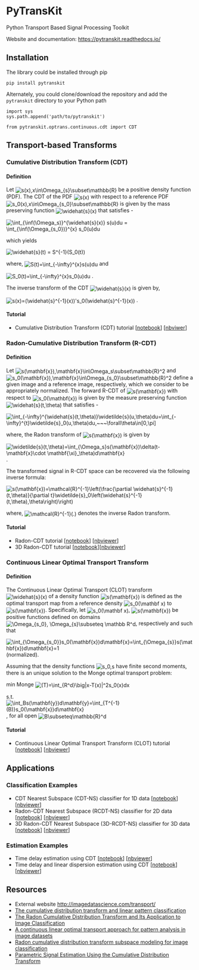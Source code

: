 # PyTransKit
Python Transport Based Signal Processing Toolkit

Website and documentation: https://pytranskit.readthedocs.io/


## Installation
The library could be installed through pip
```
pip install pytranskit
```
Alternately, you could clone/download the repository and add the `pytranskit` directory to your Python path
```
import sys
sys.path.append('path/to/pytranskit')

from pytranskit.optrans.continuous.cdt import CDT
```

## Transport-based Transforms
### Cumulative Distribution Transform (CDT)
#### Definition
Let <img src="https://latex.codecogs.com/svg.latex?s(x),x\in\Omega_{s}\subset\mathbb{R}" title="s(x),x\in\Omega_{s}\subset\mathbb{R}" align=center> be a positive density function (PDF). The CDT of the PDF <img src="https://latex.codecogs.com/svg.latex?s(x)" title="s(x)" align=center> with respect to a reference PDF <img src="https://latex.codecogs.com/svg.latex?s_0(x),x\in\Omega_{s_0}\subset\mathbb{R}" title="s_0(x),x\in\Omega_{s_0}\subset\mathbb{R}" align=center> is given by the mass preserving function <img src="https://latex.codecogs.com/svg.latex?\widehat{s}(x)" title="\widehat{s}(x)" align=center> that satisfies - 

<img src="https://latex.codecogs.com/svg.latex?\int_{\inf(\Omega_s)}^{\widehat{s}(x)}&space;s(u)du&space;=&space;\int_{\inf(\Omega_{s_0})}^{x}&space;s_0(u)du" title="\int_{\inf(\Omega_s)}^{\widehat{s}(x)} s(u)du = \int_{\inf(\Omega_{s_0})}^{x} s_0(u)du" align=center>

which yields 

<img src="https://latex.codecogs.com/svg.latex?\widehat{s}(t)&space;=&space;S^{-1}(S_0(t))" title="\widehat{s}(t) = S^{-1}(S_0(t))" align=center>

where, <img src="https://latex.codecogs.com/svg.latex?S(t)=\int_{-\infty}^{x}s(u)du" title="S(t)=\int_{-\infty}^{x}s(u)du" align=center>    and    

<img src="https://latex.codecogs.com/svg.latex?S_0(t)=\int_{-\infty}^{x}s_0(u)du" title="S_0(t)=\int_{-\infty}^{x}s_0(u)du" align=center> .

The inverse transform of the CDT <img src="https://latex.codecogs.com/svg.latex?\widehat{s}(x)" title="\widehat{s}(x)" align=center> is given by,

<img src="https://latex.codecogs.com/svg.latex?s(x)=(\widehat{s}^{-1}(x))'s_0(\widehat{s}^{-1}(x))" title="s(x)=(\widehat{s}^{-1}(x))'s_0(\widehat{s}^{-1}(x))" align=center> .

#### Tutorial
- Cumulative Distribution Transform (CDT) tutorial [[notebook](https://github.com/rohdelab/PyTransKit/blob/master/tutorials/01_tutorial_cdt.ipynb)] [[nbviwer](https://nbviewer.jupyter.org/github/rohdelab/PyTransKit/blob/master/tutorials/01_tutorial_cdt.ipynb)]

### Radon-Cumulative Distribution Transform (R-CDT)
#### Definition
Let <img src="https://latex.codecogs.com/svg.latex?s(\mathbf{x}),\mathbf{x}\in\Omega_s\subset\mathbb{R}^2" title="s(\mathbf{x}),\mathbf{x}\in\Omega_s\subset\mathbb{R}^2" align=center> and <img src="https://latex.codecogs.com/svg.latex?s_0(\mathbf{x}),\mathbf{x}\in\Omega_{s_0}\subset\mathbb{R}^2" title="s_0(\mathbf{x}),\mathbf{x}\in\Omega_{s_0}\subset\mathbb{R}^2" align=center> define a given image and a reference image, respectively, which we consider to be appropriately normalized. The forward R-CDT of <img src="https://latex.codecogs.com/svg.latex?s(\mathbf{x})" title="s(\mathbf{x})" align=center> with
respect to <img src="https://latex.codecogs.com/svg.latex?s_0(\mathbf{x})" title="s_0(\mathbf{x})" align=center> is given by the measure preserving function <img src="https://latex.codecogs.com/svg.latex?\widehat{s}(t,\theta)" title="\widehat{s}(t,\theta)" align=center> that satisfies -

<img src="https://latex.codecogs.com/svg.latex?\int_{-\infty}^{\widehat{s}(t,\theta)}\widetilde{s}(u,\theta)du=\int_{-\infty}^{t}\widetilde{s}_0(u,\theta)du,~~~\forall\theta\in[0,\pi]" title="\int_{-\infty}^{\widehat{s}(t,\theta)}\widetilde{s}(u,\theta)du=\int_{-\infty}^{t}\widetilde{s}_0(u,\theta)du,~~~\forall\theta\in[0,\pi]" align=center>

where, the Radon transform of <img src="https://latex.codecogs.com/svg.latex?s(\mathbf{x})" title="s(\mathbf{x})" align=center> is given by

<img src="https://latex.codecogs.com/svg.latex?\widetilde{s}(t,\theta)=\int_{\Omega_s}s(\mathbf{x})\delta(t-\mathbf{x}\cdot&space;\mathbf{\xi}_\theta)d\mathbf{x}" title="\widetilde{s}(t,\theta)=\int_{\Omega_s}s(\mathbf{x})\delta(t-\mathbf{x}\cdot \mathbf{\xi}_\theta)d\mathbf{x}" align=center> .

The transformed signal in R-CDT space can be recovered via the following inverse formula:

<img src="https://latex.codecogs.com/svg.latex?s(\mathbf{x})=\mathcal{R}^{-1}\left(\frac{\partial&space;\widehat{s}^{-1}(t,\theta)}{\partial&space;t}\widetilde{s}_0\left(\widehat{s}^{-1}(t,\theta),\theta\right)\right)" title="s(\mathbf{x})=\mathcal{R}^{-1}\left(\frac{\partial \widehat{s}^{-1}(t,\theta)}{\partial t}\widetilde{s}_0\left(\widehat{s}^{-1}(t,\theta),\theta\right)\right)" align=center> 

where, <img src="https://latex.codecogs.com/svg.latex?\mathcal{R}^{-1}(.)" title="\mathcal{R}^{-1}(.)" align=center> denotes the inverse Radon transform.

#### Tutorial
- Radon-CDT tutorial [[notebook](https://github.com/rohdelab/PyTransKit/blob/master/tutorials/02_tutorial_rcdt.ipynb)] [[nbviewer](https://nbviewer.jupyter.org/github/rohdelab/PyTransKit/blob/master/tutorials/02_tutorial_rcdt.ipynb)]
- 3D Radon-CDT tutorial [[notebook](https://github.com/rohdelab/PyTransKit/blob/master/tutorials/05_tutorial_rcdt3D.ipynb)][[nbviewer](https://nbviewer.jupyter.org/github/rohdelab/PyTransKit/blob/master/tutorials/05_tutorial_rcdt3D.ipynb)]

### Continuous Linear Optimal Transport Transform
#### Definition
The Continuous Linear Optimal Transport (CLOT) transform <img src="https://latex.codecogs.com/svg.latex?\widehat{s}(x)" title="\widehat{s}(x)" align=center> of a density function <img src="https://latex.codecogs.com/svg.latex?s(\mathbf{x})" title="s(\mathbf{x})" align=center> is defined as the optimal transport map from a reference density <img src="https://latex.codecogs.com/svg.latex?s_0(\mathbf&space;x)" title="s_0(\mathbf x)" align=center> to <img src="https://latex.codecogs.com/svg.latex?s(\mathbf{x})" title="s(\mathbf{x})" align=center>. Specifically, let <img src="https://latex.codecogs.com/svg.latex?s_0(\mathbf&space;x)" title="s_0(\mathbf x)" align=center>, <img src="https://latex.codecogs.com/svg.latex?s(\mathbf{x})" title="s(\mathbf{x})" align=center> be positive functions defined on domains <img src="https://latex.codecogs.com/svg.latex?\Omega_{s_0},&space;\Omega_{s}\subseteq&space;\mathbb&space;R^d" title="\Omega_{s_0}, \Omega_{s}\subseteq \mathbb R^d" align=center>, respectively and such that 

<img src="https://latex.codecogs.com/svg.latex?\int_{\Omega_{s_0}}s_0(\mathbf{x})d\mathbf{x}=\int_{\Omega_{s}}s(\mathbf{x})d\mathbf{x}=1" title="\int_{\Omega_{s_0}}s_0(\mathbf{x})d\mathbf{x}=\int_{\Omega_{s}}s(\mathbf{x})d\mathbf{x}=1" align=center> (normalized).

Assuming that the density functions <img src="https://latex.codecogs.com/svg.latex?s_0,s" title="s_0,s" align=center> have finite second moments, there is an unique solution to the Monge optimal transport problem:

min Monge <img src="https://latex.codecogs.com/svg.latex?(T)=\int_{R^d}\big|x-T(x)|^2s_0(x)dx" title="(T)=\int_{R^d}\big|x-T(x)|^2s_0(x)dx" align=center>

s.t. <img src="https://latex.codecogs.com/svg.latex?\int_Bs(\mathbf{y})d\mathbf{y}=\int_{T^{-1}(B)}s_0(\mathbf{x})d\mathbf{x}" title="\int_Bs(\mathbf{y})d\mathbf{y}=\int_{T^{-1}(B)}s_0(\mathbf{x})d\mathbf{x}" align=center>, for all open <img src="https://latex.codecogs.com/svg.latex?B\subseteq\mathbb{R}^d" title="B\subseteq\mathbb{R}^d" align=center>

#### Tutorial
- Continuous Linear Optimal Transport Transform (CLOT) tutorial [[notebook](https://github.com/rohdelab/PyTransKit/blob/master/tutorials/07_tutorial_clot.ipynb)] [[nbviewer](https://nbviewer.jupyter.org/github/rohdelab/PyTransKit/blob/master/tutorials/07_tutorial_clot.ipynb)]

## Applications
### Classification Examples
- CDT Nearest Subspace (CDT-NS) classifier for 1D data [[notebook](https://github.com/rohdelab/PyTransKit/blob/master/tutorials/04_tutorial_CDT-NS_classifier.ipynb)] [[nbviewer](https://nbviewer.jupyter.org/github/rohdelab/PyTransKit/blob/master/tutorials/04_tutorial_CDT-NS_classifier.ipynb)]
- Radon-CDT Nearest Subspace (RCDT-NS) classifier for 2D data [[notebook](https://github.com/rohdelab/PyTransKit/blob/master/tutorials/03_tutorial_RCDT-NS_classifier.ipynb)] [[nbviewer](https://nbviewer.jupyter.org/github/rohdelab/PyTransKit/blob/master/tutorials/03_tutorial_RCDT-NS_classifier.ipynb)]
- 3D Radon-CDT Nearest Subspace (3D-RCDT-NS) classifier for 3D data [[notebook](https://github.com/rohdelab/PyTransKit/blob/master/tutorials/06_tutorial_3DRCDT-NS_classifier.ipynb)] [[nbviewer](https://nbviewer.jupyter.org/github/rohdelab/PyTransKit/blob/master/tutorials/06_tutorial_3DRCDT-NS_classifier.ipynb)]

### Estimation Examples
- Time delay estimation using CDT [[notebook](https://github.com/rohdelab/PyTransKit/blob/master/Examples/Example01_estimation_delay.ipynb)] [[nbviewer](https://nbviewer.jupyter.org/github/rohdelab/PyTransKit/blob/master/Examples/Example01_estimation_delay.ipynb)]
- Time delay and linear dispersion estimation using CDT [[notebook](https://github.com/rohdelab/PyTransKit/blob/master/Examples/Example02_estimation_delay_linear_dispersion.ipynb)] [[nbviewer](https://nbviewer.jupyter.org/github/rohdelab/PyTransKit/blob/master/Examples/Example02_estimation_delay_linear_dispersion.ipynb)]

## Resources
- External website http://imagedatascience.com/transport/
- [The cumulative distribution transform and linear pattern classification](http://www.sciencedirect.com/science/article/pii/S1063520317300076)
- [The Radon Cumulative Distribution Transform and Its Application to Image Classification](https://ieeexplore.ieee.org/document/7358128)
- [A continuous linear optimal transport approach for pattern analysis in image datasets](https://www.sciencedirect.com/science/article/abs/pii/S0031320315003507)
- [Radon cumulative distribution transform subspace modeling for image classification](https://arxiv.org/abs/2004.03669)
- [Parametric Signal Estimation Using the Cumulative Distribution Transform](https://ieeexplore.ieee.org/abstract/document/9099391)

